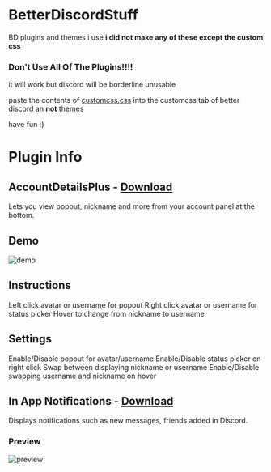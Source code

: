 # BetterDiscordStuff
BD plugins and themes i use
**i did not make any of these except the custom css**

### **Don't** Use All Of The Plugins!!!!
it will work but discord will be borderline unusable 

paste the contents of [customcss.css](customcss/customcss.css) into the customcss tab of better discord an **not** themes

have fun :)


# Plugin Info
## AccountDetailsPlus - [Download](https://betterdiscord.app/Download?id=31)
Lets you view popout, nickname and more from your account panel at the bottom.

## Demo
![demo](https://camo.githubusercontent.com/5e5e72180db1f35319388aef8e6d3fe65168fb6fd03b3c6824a7b8f9bc9a0256/68747470733a2f2f692e696d6775722e636f6d2f5a5068676f72722e676966)

## Instructions
Left click avatar or username for popout
Right click avatar or username for status picker
Hover to change from nickname to username
## Settings
Enable/Disable popout for avatar/username
Enable/Disable status picker on right click
Swap between displaying nickname or username
Enable/Disable swapping username and nickname on hover

## In App Notifications - [Download](http://qwertxd.github.io/?pluginName=InAppNotifications&src=uk)
Displays notifications such as new messages, friends added in Discord.
### Preview
![preview](https://camo.githubusercontent.com/60722f61ecd05ae41cf62344a17676034112f42c997fb1bc22a6c9f3198d5a72/68747470733a2f2f6d656469612e646973636f72646170702e6e65742f6174746163686d656e74732f3832343938353639373034373933373032342f3834313730383332313238373330373237342f756e6b6e6f776e2e706e67)
